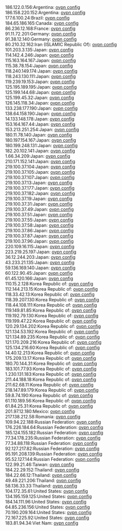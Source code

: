 186.122.0.156:Argentina: [ovpn config](vpn/186_122_0_156.ovpn)  
186.158.220.152:Argentina: [ovpn config](vpn/186_158_220_152.ovpn)  
177.6.100.24:Brazil: [ovpn config](vpn/177_6_100_24.ovpn)  
184.65.186.165:Canada: [ovpn config](vpn/184_65_186_165.ovpn)  
86.236.12.168:France: [ovpn config](vpn/86_236_12_168.ovpn)  
91.11.72.201:Germany: [ovpn config](vpn/91_11_72_201.ovpn)  
91.38.12.140:Germany: [ovpn config](vpn/91_38_12_140.ovpn)  
80.210.32.162:Iran (ISLAMIC Republic Of): [ovpn config](vpn/80_210_32_162.ovpn)  
101.203.3.135:Japan: [ovpn config](vpn/101_203_3_135.ovpn)  
114.142.4.246:Japan: [ovpn config](vpn/114_142_4_246.ovpn)  
115.163.164.167:Japan: [ovpn config](vpn/115_163_164_167.ovpn)  
115.38.78.154:Japan: [ovpn config](vpn/115_38_78_154.ovpn)  
118.240.149.174:Japan: [ovpn config](vpn/118_240_149_174.ovpn)  
118.243.130.111:Japan: [ovpn config](vpn/118_243_130_111.ovpn)  
119.239.19.153:Japan: [ovpn config](vpn/119_239_19_153.ovpn)  
125.195.189.195:Japan: [ovpn config](vpn/125_195_189_195.ovpn)  
125.199.144.68:Japan: [ovpn config](vpn/125_199_144_68.ovpn)  
125.199.45.32:Japan: [ovpn config](vpn/125_199_45_32.ovpn)  
126.145.118.34:Japan: [ovpn config](vpn/126_145_118_34.ovpn)  
133.238.177.190:Japan: [ovpn config](vpn/133_238_177_190.ovpn)  
138.64.158.190:Japan: [ovpn config](vpn/138_64_158_190.ovpn)  
14.133.148.178:Japan: [ovpn config](vpn/14_133_148_178.ovpn)  
153.164.167.44:Japan: [ovpn config](vpn/153_164_167_44.ovpn)  
153.213.251.254:Japan: [ovpn config](vpn/153_213_251_254.ovpn)  
180.11.78.140:Japan: [ovpn config](vpn/180_11_78_140.ovpn)  
180.197.154.167:Japan: [ovpn config](vpn/180_197_154_167.ovpn)  
180.199.248.131:Japan: [ovpn config](vpn/180_199_248_131.ovpn)  
182.20.102.141:Japan: [ovpn config](vpn/182_20_102_141.ovpn)  
1.66.34.209:Japan: [ovpn config](vpn/1_66_34_209.ovpn)  
210.171.152.141:Japan: [ovpn config](vpn/210_171_152_141.ovpn)  
219.100.37.104:Japan: [ovpn config](vpn/219_100_37_104.ovpn)  
219.100.37.105:Japan: [ovpn config](vpn/219_100_37_105.ovpn)  
219.100.37.107:Japan: [ovpn config](vpn/219_100_37_107.ovpn)  
219.100.37.13:Japan: [ovpn config](vpn/219_100_37_13.ovpn)  
219.100.37.177:Japan: [ovpn config](vpn/219_100_37_177.ovpn)  
219.100.37.182:Japan: [ovpn config](vpn/219_100_37_182.ovpn)  
219.100.37.19:Japan: [ovpn config](vpn/219_100_37_19.ovpn)  
219.100.37.31:Japan: [ovpn config](vpn/219_100_37_31.ovpn)  
219.100.37.49:Japan: [ovpn config](vpn/219_100_37_49.ovpn)  
219.100.37.51:Japan: [ovpn config](vpn/219_100_37_51.ovpn)  
219.100.37.55:Japan: [ovpn config](vpn/219_100_37_55.ovpn)  
219.100.37.58:Japan: [ovpn config](vpn/219_100_37_58.ovpn)  
219.100.37.86:Japan: [ovpn config](vpn/219_100_37_86.ovpn)  
219.100.37.87:Japan: [ovpn config](vpn/219_100_37_87.ovpn)  
219.100.37.96:Japan: [ovpn config](vpn/219_100_37_96.ovpn)  
220.109.16.115:Japan: [ovpn config](vpn/220_109_16_115.ovpn)  
223.219.25.197:Japan: [ovpn config](vpn/223_219_25_197.ovpn)  
36.12.244.203:Japan: [ovpn config](vpn/36_12_244_203.ovpn)  
43.233.21.135:Japan: [ovpn config](vpn/43_233_21_135.ovpn)  
59.136.169.140:Japan: [ovpn config](vpn/59_136_169_140.ovpn)  
60.122.90.45:Japan: [ovpn config](vpn/60_122_90_45.ovpn)  
61.45.120.166:Japan: [ovpn config](vpn/61_45_120_166.ovpn)  
110.15.2.128:Korea Republic of: [ovpn config](vpn/110_15_2_128.ovpn)  
112.144.213.15:Korea Republic of: [ovpn config](vpn/112_144_213_15.ovpn)  
118.33.42.13:Korea Republic of: [ovpn config](vpn/118_33_42_13.ovpn)  
118.39.207.130:Korea Republic of: [ovpn config](vpn/118_39_207_130.ovpn)  
118.44.108.111:Korea Republic of: [ovpn config](vpn/118_44_108_111.ovpn)  
119.149.81.85:Korea Republic of: [ovpn config](vpn/119_149_81_85.ovpn)  
119.192.79.130:Korea Republic of: [ovpn config](vpn/119_192_79_130.ovpn)  
119.199.47.22:Korea Republic of: [ovpn config](vpn/119_199_47_22.ovpn)  
120.29.134.202:Korea Republic of: [ovpn config](vpn/120_29_134_202.ovpn)  
121.134.53.192:Korea Republic of: [ovpn config](vpn/121_134_53_192.ovpn)  
121.134.89.235:Korea Republic of: [ovpn config](vpn/121_134_89_235.ovpn)  
121.170.209.216:Korea Republic of: [ovpn config](vpn/121_170_209_216.ovpn)  
125.134.216.60:Korea Republic of: [ovpn config](vpn/125_134_216_60.ovpn)  
14.40.12.213:Korea Republic of: [ovpn config](vpn/14_40_12_213.ovpn)  
175.209.13.17:Korea Republic of: [ovpn config](vpn/175_209_13_17.ovpn)  
180.70.144.31:Korea Republic of: [ovpn config](vpn/180_70_144_31.ovpn)  
183.101.77.93:Korea Republic of: [ovpn config](vpn/183_101_77_93.ovpn)  
1.230.131.183:Korea Republic of: [ovpn config](vpn/1_230_131_183.ovpn)  
211.44.188.18:Korea Republic of: [ovpn config](vpn/211_44_188_18.ovpn)  
211.62.68.11:Korea Republic of: [ovpn config](vpn/211_62_68_11.ovpn)  
218.147.89.179:Korea Republic of: [ovpn config](vpn/218_147_89_179.ovpn)  
59.8.74.190:Korea Republic of: [ovpn config](vpn/59_8_74_190.ovpn)  
61.110.189.56:Korea Republic of: [ovpn config](vpn/61_110_189_56.ovpn)  
61.84.25.31:Korea Republic of: [ovpn config](vpn/61_84_25_31.ovpn)  
201.97.12.180:Mexico: [ovpn config](vpn/201_97_12_180.ovpn)  
217.138.212.58:Romania: [ovpn config](vpn/217_138_212_58.ovpn)  
109.94.22.188:Russian Federation: [ovpn config](vpn/109_94_22_188.ovpn)  
176.226.184.64:Russian Federation: [ovpn config](vpn/176_226_184_64.ovpn)  
185.124.155.182:Russian Federation: [ovpn config](vpn/185_124_155_182.ovpn)  
77.34.178.235:Russian Federation: [ovpn config](vpn/77_34_178_235.ovpn)  
77.34.88.118:Russian Federation: [ovpn config](vpn/77_34_88_118.ovpn)  
92.127.217.82:Russian Federation: [ovpn config](vpn/92_127_217_82.ovpn)  
95.191.208.139:Russian Federation: [ovpn config](vpn/95_191_208_139.ovpn)  
95.52.127.144:Russian Federation: [ovpn config](vpn/95_52_127_144.ovpn)  
122.99.21.46:Taiwan: [ovpn config](vpn/122_99_21_46.ovpn)  
184.22.29.152:Thailand: [ovpn config](vpn/184_22_29_152.ovpn)  
184.22.66.12:Thailand: [ovpn config](vpn/184_22_66_12.ovpn)  
49.49.221.206:Thailand: [ovpn config](vpn/49_49_221_206.ovpn)  
58.136.33.33:Thailand: [ovpn config](vpn/58_136_33_33.ovpn)  
104.172.35.61:United States: [ovpn config](vpn/104_172_35_61.ovpn)  
134.195.159.125:United States: [ovpn config](vpn/134_195_159_125.ovpn)  
184.14.111.96:United States: [ovpn config](vpn/184_14_111_96.ovpn)  
64.85.236.156:United States: [ovpn config](vpn/64_85_236_156.ovpn)  
70.190.209.164:United States: [ovpn config](vpn/70_190_209_164.ovpn)  
72.167.225.92:United States: [ovpn config](vpn/72_167_225_92.ovpn)  
183.81.94.34:Viet Nam: [ovpn config](vpn/183_81_94_34.ovpn)  
